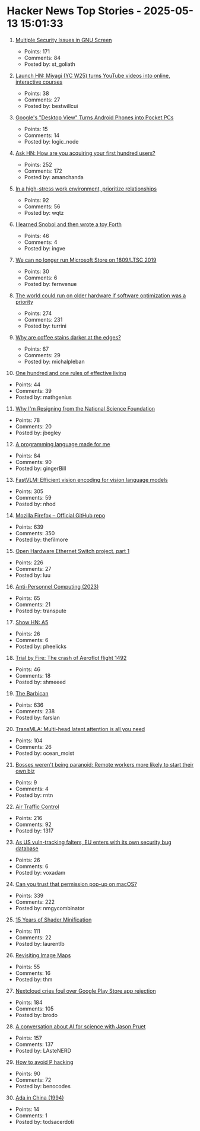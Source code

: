 # Hacker News Top Stories - 2025-05-13 15:01:33

1. [Multiple Security Issues in GNU Screen](https://www.openwall.com/lists/oss-security/2025/05/12/1)
   - Points: 171
   - Comments: 84
   - Posted by: st_goliath

2. [Launch HN: Miyagi (YC W25) turns YouTube videos into online, interactive courses](undefined)
   - Points: 38
   - Comments: 27
   - Posted by: bestwillcui

3. [Google's "Desktop View" Turns Android Phones into Pocket PCs](https://www.squaredtech.co/googles-desktop-view-android-phones-into-pcs)
   - Points: 15
   - Comments: 14
   - Posted by: logic_node

4. [Ask HN: How are you acquiring your first hundred users?](undefined)
   - Points: 252
   - Comments: 172
   - Posted by: amanchanda

5. [In a high-stress work environment, prioritize relationships](https://wqtz.bearblog.dev/high-stress-job-relationships/)
   - Points: 92
   - Comments: 56
   - Posted by: wqtz

6. [I learned Snobol and then wrote a toy Forth](https://ratfactor.com/snobol/)
   - Points: 46
   - Comments: 4
   - Posted by: ingve

7. [We can no longer run Microsoft Store on 1809/LTSC 2019](https://github.com/fernvenue/microsoft-store)
   - Points: 30
   - Comments: 6
   - Posted by: fernvenue

8. [The world could run on older hardware if software optimization was a priority](https://twitter.com/ID_AA_Carmack/status/1922100771392520710)
   - Points: 274
   - Comments: 231
   - Posted by: turrini

9. [Why are coffee stains darker at the edges?](https://www.why.is/svar.php?id=5513)
   - Points: 67
   - Comments: 29
   - Posted by: michalpleban

10. [One hundred and one rules of effective living](https://mitchhorowitz.substack.com/p/101-rules-of-effective-living)
   - Points: 44
   - Comments: 39
   - Posted by: mathgenius

11. [Why I'm Resigning from the National Science Foundation](https://time.com/7285045/resigning-national-science-foundation-library-congress/)
   - Points: 78
   - Comments: 20
   - Posted by: jbegley

12. [A programming language made for me](https://zylinski.se/posts/a-programming-language-for-me/)
   - Points: 84
   - Comments: 90
   - Posted by: gingerBill

13. [FastVLM: Efficient vision encoding for vision language models](https://github.com/apple/ml-fastvlm)
   - Points: 305
   - Comments: 59
   - Posted by: nhod

14. [Mozilla Firefox – Official GitHub repo](https://github.com/mozilla-firefox/firefox)
   - Points: 639
   - Comments: 350
   - Posted by: thefilmore

15. [Open Hardware Ethernet Switch project, part 1](https://serd.es/2025/05/08/Switch-project-pt1.html)
   - Points: 226
   - Comments: 27
   - Posted by: luu

16. [Anti-Personnel Computing (2023)](https://erratique.ch/writings/anti-personnel-computing)
   - Points: 65
   - Comments: 21
   - Posted by: transpute

17. [Show HN: A5](https://github.com/felixpalmer/a5)
   - Points: 26
   - Comments: 6
   - Posted by: pheelicks

18. [Trial by Fire: The crash of Aeroflot flight 1492](https://admiralcloudberg.medium.com/trial-by-fire-the-crash-of-aeroflot-flight-1492-ee61cebcf6ec)
   - Points: 46
   - Comments: 18
   - Posted by: shmeeed

19. [The Barbican](https://arslan.io/2025/05/12/barbican-estate/)
   - Points: 636
   - Comments: 238
   - Posted by: farslan

20. [TransMLA: Multi-head latent attention is all you need](https://arxiv.org/abs/2502.07864)
   - Points: 104
   - Comments: 26
   - Posted by: ocean_moist

21. [Bosses weren't being paranoid: Remote workers more likely to start their own biz](https://www.theregister.com/2025/05/12/remote_work_leads_to_more_startups/)
   - Points: 9
   - Comments: 4
   - Posted by: rntn

22. [Air Traffic Control](https://computer.rip/2025-05-11-air-traffic-control.html)
   - Points: 216
   - Comments: 92
   - Posted by: 1317

23. [As US vuln-tracking falters, EU enters with its own security bug database](https://www.theregister.com/2025/05/13/eu_security_bug_database/)
   - Points: 26
   - Comments: 6
   - Posted by: voxadam

24. [Can you trust that permission pop-up on macOS?](https://wts.dev/posts/tcc-who/)
   - Points: 339
   - Comments: 222
   - Posted by: nmgycombinator

25. [15 Years of Shader Minification](https://www.ctrl-alt-test.fr/2025/15-years-of-shader-minification/)
   - Points: 111
   - Comments: 22
   - Posted by: laurentlb

26. [Revisiting Image Maps](https://css-tricks.com/revisiting-image-maps/)
   - Points: 55
   - Comments: 16
   - Posted by: thm

27. [Nextcloud cries foul over Google Play Store app rejection](https://www.theregister.com/2025/05/13/nextcloud_play_store_complaint/)
   - Points: 184
   - Comments: 105
   - Posted by: brodo

28. [A conversation about AI for science with Jason Pruet](https://www.lanl.gov/media/publications/1663/0125-qa-jason-pruet)
   - Points: 157
   - Comments: 137
   - Posted by: LAsteNERD

29. [How to avoid P hacking](https://www.nature.com/articles/d41586-025-01246-1)
   - Points: 90
   - Comments: 72
   - Posted by: benocodes

30. [Ada in China (1994)](https://dl.acm.org/doi/pdf/10.1145/181476.181483)
   - Points: 14
   - Comments: 1
   - Posted by: todsacerdoti


